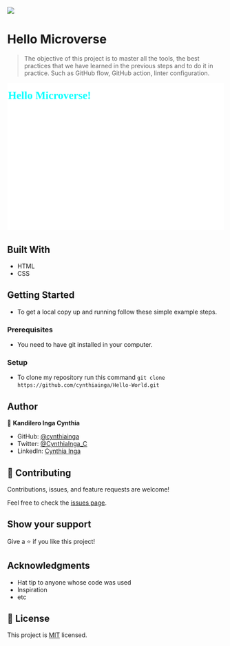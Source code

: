 ![](https://img.shields.io/badge/Microverse-blueviolet)

# Hello Microverse

> The objective of this project is to master all the tools, the best practices that we have learned in the previous steps and to do it in practice. Such as GitHub flow, GitHub action, linter configuration.

![screenshot](./Hello-microverse.png)

## Built With

- HTML
- CSS

## Getting Started

- To get a local copy up and running follow these simple example steps.

### Prerequisites

- You need to have git installed in your computer.

### Setup

- To clone my repository run this command `git clone https://github.com/cynthiainga/Hello-World.git`

## Author

👤 **Kandilero Inga Cynthia**

- GitHub: [@cynthiainga](https://github.com/cynthiainga)
- Twitter: [@CynthiaInga_C](https://twitter.com/CynthiaInga_C)
- LinkedIn: [Cynthia Inga](https://www.linkedin.com/in/cynthia-inga7/)

## 🤝 Contributing

Contributions, issues, and feature requests are welcome!

Feel free to check the [issues page](../../issues/).

## Show your support

Give a ⭐️ if you like this project!

## Acknowledgments

- Hat tip to anyone whose code was used
- Inspiration
- etc

## 📝 License

This project is [MIT](./MIT.md) licensed.
